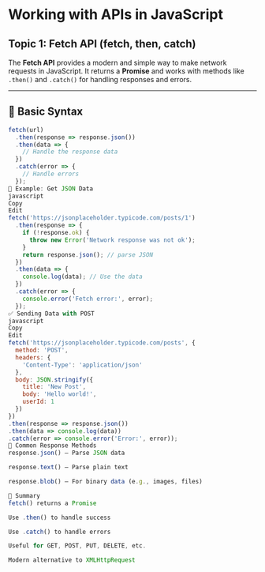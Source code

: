 # Working with APIs in JavaScript  

## Topic 1: Fetch API (fetch, then, catch)

The **Fetch API** provides a modern and simple way to make network requests in JavaScript. It returns a **Promise** and works with methods like `.then()` and `.catch()` for handling responses and errors.

---

## 🔹 Basic Syntax

```javascript
fetch(url)
  .then(response => response.json())
  .then(data => {
    // Handle the response data
  })
  .catch(error => {
    // Handle errors
  });
🧠 Example: Get JSON Data
javascript
Copy
Edit
fetch('https://jsonplaceholder.typicode.com/posts/1')
  .then(response => {
    if (!response.ok) {
      throw new Error('Network response was not ok');
    }
    return response.json(); // parse JSON
  })
  .then(data => {
    console.log(data); // Use the data
  })
  .catch(error => {
    console.error('Fetch error:', error);
  });
✅ Sending Data with POST
javascript
Copy
Edit
fetch('https://jsonplaceholder.typicode.com/posts', {
  method: 'POST',
  headers: {
    'Content-Type': 'application/json'
  },
  body: JSON.stringify({
    title: 'New Post',
    body: 'Hello world!',
    userId: 1
  })
})
.then(response => response.json())
.then(data => console.log(data))
.catch(error => console.error('Error:', error));
🔸 Common Response Methods
response.json() – Parse JSON data

response.text() – Parse plain text

response.blob() – For binary data (e.g., images, files)

🧾 Summary
fetch() returns a Promise

Use .then() to handle success

Use .catch() to handle errors

Useful for GET, POST, PUT, DELETE, etc.

Modern alternative to XMLHttpRequest

